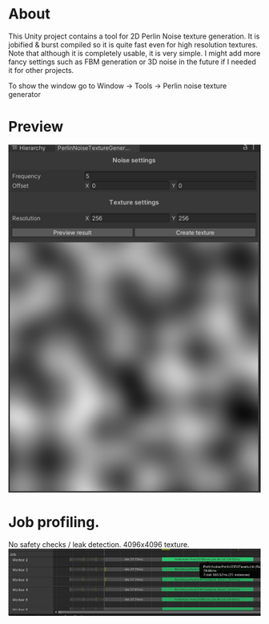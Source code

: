 # About
This Unity project contains a tool for 2D Perlin Noise texture generation. It is jobified & burst compiled so it is quite fast even for high resolution textures. Note that although it is completely usable, it is very simple. I might add more fancy settings such as FBM generation or 3D noise in the future if I needed it for other projects.

To show the window go to Window -> Tools -> Perlin noise texture generator

# Preview
![alt-text](./GithubImgs/Preview.png)

# Job profiling. 
No safety checks / leak detection. 4096x4096 texture.
![alt-text](./GithubImgs/Profiler.png)
